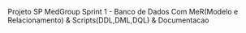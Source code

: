 Projeto SP MedGroup Sprint 1 - Banco de Dados
Com MeR(Modelo e Relacionamento) &
Scripts(DDL,DML,DQL) &
Documentacao

